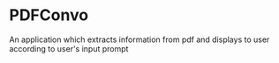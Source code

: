 # PDFConvo
An application which extracts information from pdf and displays to user according to user's input prompt
